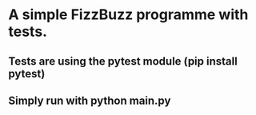 # A simple FizzBuzz programme with tests.
## Tests are using the pytest module (pip install pytest)

## Simply run with python main.py
